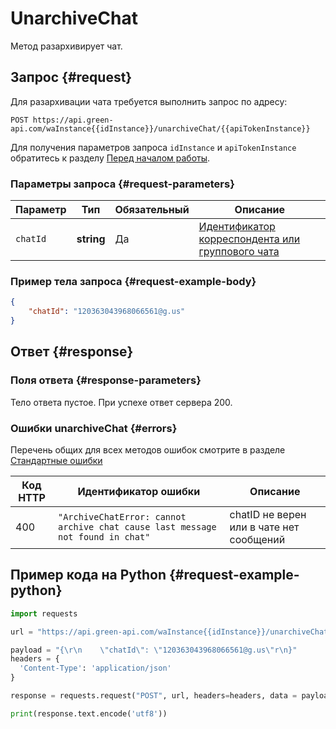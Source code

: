 # UnarchiveChat
Метод разархивирует чат.
## Запрос {#request}

Для разархивации чата требуется выполнить запрос по адресу:
```
POST https://api.green-api.com/waInstance{{idInstance}}/unarchiveChat/{{apiTokenInstance}}
```

Для получения параметров запроса `idInstance` и `apiTokenInstance` обратитесь к разделу [Перед началом работы](../../before-start.md#parameters).

### Параметры запроса {#request-parameters}

Параметр | Тип | Обязательный | Описание
----- | ----- | ----- | -----
`chatId` | **string** | Да | [Идентификатор корреспондента или группового чата](../chat-id.md)

### Пример тела запроса {#request-example-body}

```json
{
    "chatId": "120363043968066561@g.us"
}
```

## Ответ {#response}

### Поля ответа {#response-parameters}

Тело ответа пустое. При успехе ответ сервера 200.

### Ошибки unarchiveChat {#errors}

Перечень общих для всех методов ошибок смотрите в разделе [Стандартные ошибки](../common-errors.md)

Код HTTP | Идентификатор ошибки | Описание
----- | ----- | -----
400 | `"ArchiveChatError: cannot archive chat cause last message not found in chat"` | chatID не верен или в чате нет сообщений

## Пример кода на Python  {#request-example-python}

```python
import requests

url = "https://api.green-api.com/waInstance{{idInstance}}/unarchiveChat/{{apiTokenInstance}}"

payload = "{\r\n    \"chatId\": \"120363043968066561@g.us\"r\n}"
headers = {
  'Content-Type': 'application/json'
}

response = requests.request("POST", url, headers=headers, data = payload)

print(response.text.encode('utf8'))
```